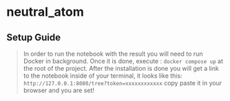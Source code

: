 # neutral_atom

## Setup Guide

> In order to run the notebook with the result you will need to run Docker in background. Once it is done, execute :
> ```docker compose up``` at the root of the project. After the installation is done you will get a link to the notebook inside of your terminal, it looks like this: ```http://127.0.0.1:8080/tree?token=xxxxxxxxxxxx``` copy paste it in your browser and you are set!